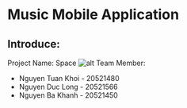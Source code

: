 # Music Mobile Application
## Introduce:
Project Name: Space 
![alt](https://github.com/longdepchai173/Space/blob/main/app/img/logo.png)
Team Member:
* Nguyen Tuan Khoi - 20521480
* Nguyen Duc Long - 20521566
* Nguyen Ba Khanh - 20521450